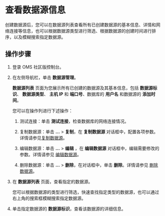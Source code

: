 # 查看数据源信息

创建数据源后，您可以在数据源列表查看所有已创建数据源的基本信息、详情和网络连接等信息，也可以根据数据源类型进行筛选、根据数据源的创建时间进行排序，以及模糊搜索指定数据源。

## 操作步骤

1. 登录 OMS 社区版控制台。

2. 在左侧导航栏，单击 **数据源管理**。

   **数据源列表** 页面为您展示所有已创建的数据源及其基本信息，包括 **数据源标识**、 **数据源类型**、 **主机 IP** 和 **端口号**、数据库的 **用户名** 和数据源的 **添加时间**。

   您可以在操作列进行下述操作：

   1. 测试连接：单击 **测试连接**，检查数据库的网络连接情况。

   2. 复制数据源：单击 **...** \> **复制**，在 **复制数据源** 对话框中，配置各项参数。详情请参见[复制数据源](3.copy-data-source.md)。

   3. 编辑数据源：单击 **...** \> **编辑** ，在 **编辑数据源** 对话框中，编辑需要修改的参数。详情请参见 [编辑数据源](4.edit-data-source.md)。

   4. 删除数据源：单击 **...** \> **删除**，在对话框中，单击 **删除**。详情请参见 [删除数据源](5.delete-a-data-source.md)。

3. 在 **数据源列表** 页面，查看指定的数据源。

   您可以根据数据源的类型进行筛选，快速查找指定类型的数据源，也可以通过右上角的搜索框模糊搜索指定数据源。


4. 单击指定数据源的 **数据源标识**，查看该数据源的详细信息。